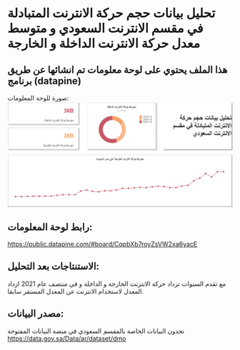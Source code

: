#  تحليل بيانات حجم حركة الانترنت المتبادلة في مقسم الانترنت السعودي و متوسط معدل حركة الانترنت الداخلة و الخارجة

## هذا الملف يحتوي على لوحة معلومات تم انشائها عن طريق برنامج (datapine) 

صورة للوحة المعلومات:
![image](https://github.com/SalmanAlghamdi/Saudi-internet-exchange/blob/main/Dashboard.PNG)

## رابط لوحة المعلومات:
https://public.datapine.com/#board/CqpbXb7royZsVW2xa6yacE

## الاستنتاجات بعد التحليل:
 مع تقدم السنوات تزداد حركة الانترنت الخارجة و الداخلة و في منتصف عام 2021 ازداد المعدل لاستخدام الانترنت عن المعدل المستقر سابقا.

## مصدر البيانات:
تجدون البيانات الخاصة بالمقسم السعودي في منصة البيانات المفتوحة
https://data.gov.sa/Data/ar/dataset/dmo

